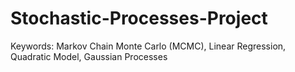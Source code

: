 # Stochastic-Processes-Project
Keywords: Markov Chain Monte Carlo (MCMC), Linear Regression, Quadratic Model, Gaussian Processes
